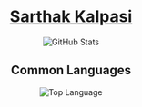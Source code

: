 <!--### Hi there 👋-->

<!--
**skalpasi/skalpasi** is a ✨ _special_ ✨ repository because its `README.md` (this file) appears on your GitHub profile.

Here are some ideas to get you started:

- 🔭 I’m currently working on ...
- 🌱 I’m currently learning ...
- 👯 I’m looking to collaborate on ...
- 🤔 I’m looking for help with ...
- 💬 Ask me about ...
- 📫 How to reach me: ...
- 😄 Pronouns: ...
- ⚡ Fun fact: ...
-->
<a href="sshcracker.github.io">
<h1 align="center">
Sarthak Kalpasi
</h1>
</a>
<p align="center">
<img alt = "GitHub Stats" src="https://github-readme-stats.vercel.app/api?username=sshcracker&count_private=true&show_icons=true&icon_color=fff&hide_border=true&title_color=5391FE&text_color=fff&theme=dark">
</p>
<h2 align="center">
Common Languages
 </h2>
<p align="center">
<img alt = "Top Language" src="https://github-readme-stats.vercel.app/api/top-langs/?username=sshcracker&layout=compact&hide=html,&hide_border=true&title_color=5391FE&text_color=fff&theme=dark">
</p>
